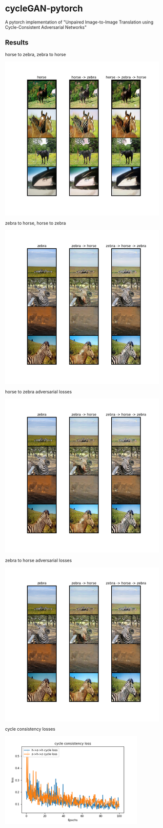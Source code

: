 # cycleGAN-pytorch
A pytorch implementation of "Unpaired Image-to-Image Translation using Cycle-Consistent Adversarial Networks"

## Results

horse to zebra, zebra to horse

![h2z](./assets/CycleGAN-h2z_results.png)

zebra to horse, horse to zebra

![z2h](./assets/CycleGAN-z2h_results.png)

horse to zebra adversarial losses

![h2z_loss](./assets/CycleGAN-z2h_results.png)

zebra to horse adversarial losses

![z2h_loss](./assets/CycleGAN-z2h_results.png)

cycle consistency losses

![cycle_loss](./assets/CycleGAN-h2z,z2h_cycle_loss_figure.png)